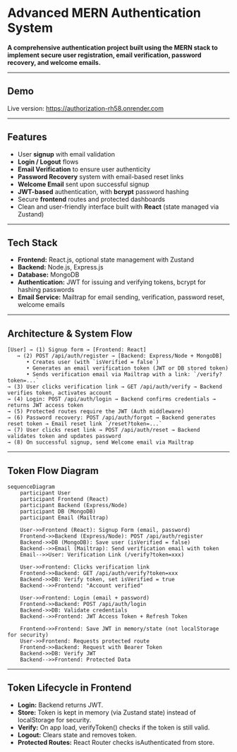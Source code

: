 # Advanced MERN Authentication System

**A comprehensive authentication project built using the MERN stack to implement secure user registration, email verification, password recovery, and welcome emails.**

---

##  Demo  
Live version: https://authorization-rh58.onrender.com

---

##  Features

- User **signup** with email validation  
- **Login / Logout** flows  
- **Email Verification** to ensure user authenticity  
- **Password Recovery** system with email-based reset links  
- **Welcome Email** sent upon successful signup  
- **JWT-based** authentication, with **bcrypt** password hashing  
- Secure **frontend** routes and protected dashboards  
- Clean and user-friendly interface built with **React** (state managed via Zustand)

---

##  Tech Stack

- **Frontend:** React.js, optional state management with Zustand  
- **Backend:** Node.js, Express.js  
- **Database:** MongoDB  
- **Authentication:** JWT for issuing and verifying tokens, bcrypt for hashing passwords  
- **Email Service:** Mailtrap for email sending, verification, password reset, welcome emails

---

##  Architecture & System Flow

```plaintext
[User] → (1) Signup form → [Frontend: React]
   → (2) POST /api/auth/register → [Backend: Express/Node + MongoDB]
      • Creates user (with `isVerified = false`)
      • Generates an email verification token (JWT or DB stored token)
      • Sends verification email via Mailtrap with a link: `/verify?token=...`
→ (3) User clicks verification link → GET /api/auth/verify → Backend verifies token, activates account
→ (4) Login: POST /api/auth/login → Backend confirms credentials → returns JWT access token
→ (5) Protected routes require the JWT (Auth middleware)
→ (6) Password recovery: POST /api/auth/forgot → Backend generates reset token → Email reset link `/reset?token=...`
→ (7) User clicks reset link → POST /api/auth/reset → Backend validates token and updates password
→ (8) On successful signup, send Welcome email via Mailtrap
```
---

## Token Flow Diagram

```mermaid
sequenceDiagram
    participant User
    participant Frontend (React)
    participant Backend (Express/Node)
    participant DB (MongoDB)
    participant Email (Mailtrap)

    User->>Frontend (React): Signup Form (email, password)
    Frontend->>Backend (Express/Node): POST /api/auth/register
    Backend->>DB (MongoDB): Save user (isVerified = false)
    Backend-->>Email (Mailtrap): Send verification email with token
    Email-->>User: Verification Link (/verify?token=xxx)

    User->>Frontend: Clicks verification link
    Frontend->>Backend: GET /api/auth/verify?token=xxx
    Backend->>DB: Verify token, set isVerified = true
    Backend-->>Frontend: "Account verified"

    User->>Frontend: Login (email + password)
    Frontend->>Backend: POST /api/auth/login
    Backend->>DB: Validate credentials
    Backend-->>Frontend: JWT Access Token + Refresh Token

    Frontend->>Frontend: Save JWT in memory/state (not localStorage for security)
    User->>Frontend: Requests protected route
    Frontend->>Backend: Request with Bearer Token
    Backend->>DB: Verify JWT
    Backend-->>Frontend: Protected Data
```
---

## Token Lifecycle in Frontend

- **Login:** Backend returns JWT.
- **Store:** Token is kept in memory (via Zustand state) instead of localStorage for security.
- **Verify:** On app load, verifyToken() checks if the token is still valid.
- **Logout:** Clears state and removes token.
- **Protected Routes:** React Router checks isAuthenticated from store.



